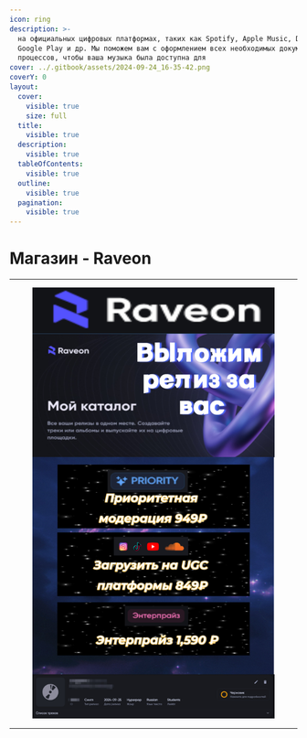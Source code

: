 ```yaml
---
icon: ring
description: >-
  на официальных цифровых платформах, таких как Spotify, Apple Music, Deezer,
  Google Play и др. Мы поможем вам с оформлением всех необходимых документов и
  процессов, чтобы ваша музыка была доступна для
cover: ../.gitbook/assets/2024-09-24_16-35-42.png
coverY: 0
layout:
  cover:
    visible: true
    size: full
  title:
    visible: true
  description:
    visible: true
  tableOfContents:
    visible: true
  outline:
    visible: true
  pagination:
    visible: true
---
```


# Магазин - Raveon

***



<figure><img src="../.gitbook/assets/Untitled Project.jpg" alt=""><figcaption></figcaption></figure>

***
